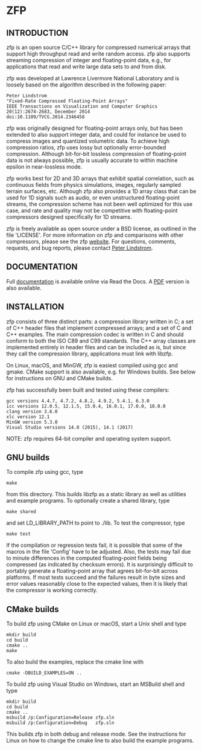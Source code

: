ZFP
===

INTRODUCTION
------------

zfp is an open source C/C++ library for compressed numerical arrays that
support high throughput read and write random access.  zfp also supports
streaming compression of integer and floating-point data, e.g., for
applications that read and write large data sets to and from disk.

zfp was developed at Lawrence Livermore National Laboratory and is loosely
based on the algorithm described in the following paper:

    Peter Lindstrom
    "Fixed-Rate Compressed Floating-Point Arrays"
    IEEE Transactions on Visualization and Computer Graphics
    20(12):2674-2683, December 2014
    doi:10.1109/TVCG.2014.2346458

zfp was originally designed for floating-point arrays only, but has been
extended to also support integer data, and could for instance be used to
compress images and quantized volumetric data.  To achieve high compression
ratios, zfp uses lossy but optionally error-bounded compression.  Although
bit-for-bit lossless compression of floating-point data is not always
possible, zfp is usually accurate to within machine epsilon in near-lossless
mode.

zfp works best for 2D and 3D arrays that exhibit spatial correlation, such as
continuous fields from physics simulations, images, regularly sampled terrain
surfaces, etc.  Although zfp also provides a 1D array class that can be used
for 1D signals such as audio, or even unstructured floating-point streams,
the compression scheme has not been well optimized for this use case, and
rate and quality may not be competitive with floating-point compressors
designed specifically for 1D streams.

zfp is freely available as open source under a BSD license, as outlined in
the file 'LICENSE'.  For more information on zfp and comparisons with other
compressors, please see the zfp
[website](https://computation.llnl.gov/projects/floating-point-compression).
For questions, comments, requests, and bug reports, please contact
[Peter Lindstrom](mailto:pl@llnl.gov).


DOCUMENTATION
-------------

Full
[documentation](http://zfp.readthedocs.io/en/release0.5.3/)
is available online via Read the Docs.  A
[PDF](http://readthedocs.org/projects/zfp/downloads/pdf/release0.5.3/)
version is also available.


INSTALLATION
------------

zfp consists of three distinct parts: a compression library written in C;
a set of C++ header files that implement compressed arrays; and a set of
C and C++ examples.  The main compression codec is written in C and should
conform to both the ISO C89 and C99 standards.  The C++ array classes are
implemented entirely in header files and can be included as is, but since
they call the compression library, applications must link with libzfp.

On Linux, macOS, and MinGW, zfp is easiest compiled using gcc and gmake.
CMake support is also available, e.g. for Windows builds.  See below for
instructions on GNU and CMake builds.

zfp has successfully been built and tested using these compilers:

    gcc versions 4.4.7, 4.7.2, 4.8.2, 4.9.2, 5.4.1, 6.3.0
    icc versions 12.0.5, 12.1.5, 15.0.4, 16.0.1, 17.0.0, 18.0.0
    clang version 3.6.0
    xlc version 12.1
    MinGW version 5.3.0
    Visual Studio versions 14.0 (2015), 14.1 (2017)

NOTE: zfp requires 64-bit compiler and operating system support.

## GNU builds 

To compile zfp using gcc, type

    make

from this directory.  This builds libzfp as a static library as well as
utilities and example programs.  To optionally create a shared library,
type

    make shared

and set LD_LIBRARY_PATH to point to ./lib.  To test the compressor, type

    make test

If the compilation or regression tests fail, it is possible that some of
the macros in the file 'Config' have to be adjusted.  Also, the tests may
fail due to minute differences in the computed floating-point fields
being compressed (as indicated by checksum errors).  It is surprisingly
difficult to portably generate a floating-point array that agrees
bit-for-bit across platforms.  If most tests succeed and the failures
result in byte sizes and error values reasonably close to the expected
values, then it is likely that the compressor is working correctly.

## CMake builds

To build zfp using CMake on Linux or macOS, start a Unix shell and type

    mkdir build
    cd build
    cmake ..
    make

To also build the examples, replace the cmake line with

    cmake -DBUILD_EXAMPLES=ON ..

To build zfp using Visual Studio on Windows, start an MSBuild shell and type

    mkdir build
    cd build
    cmake ..
    msbuild /p:Configuration=Release zfp.sln
    msbuild /p:Configuration=Debug   zfp.sln

This builds zfp in both debug and release mode.  See the instructions for
Linux on how to change the cmake line to also build the example programs.
